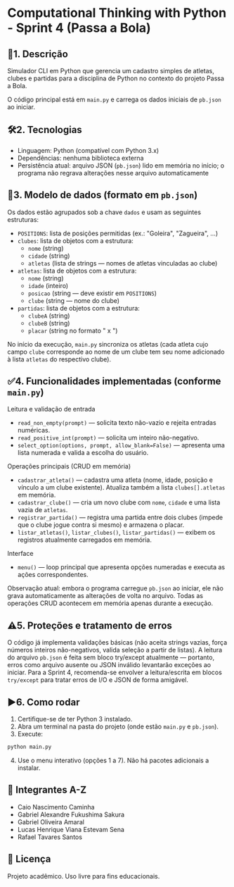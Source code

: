 # Computational Thinking with Python - Sprint 4 (Passa a Bola)

## 🧠1. Descrição

Simulador CLI em Python que gerencia um cadastro simples de atletas, clubes e partidas para a disciplina de Python no contexto do projeto Passa a Bola.

O código principal está em `main.py` e carrega os dados iniciais de `pb.json` ao iniciar.

## 🛠️2. Tecnologias

- Linguagem: Python (compatível com Python 3.x)
- Dependências: nenhuma biblioteca externa
- Persistência atual: arquivo JSON (`pb.json`) lido em memória no início; o programa não regrava alterações nesse arquivo automaticamente

## 🎲3. Modelo de dados (formato em `pb.json`)

Os dados estão agrupados sob a chave `dados` e usam as seguintes estruturas:

- `POSITIONS`: lista de posições permitidas (ex.: "Goleira", "Zagueira", ...)
- `clubes`: lista de objetos com a estrutura:
  - `nome` (string)
  - `cidade` (string)
  - `atletas` (lista de strings — nomes de atletas vinculadas ao clube)
- `atletas`: lista de objetos com a estrutura:
  - `nome` (string)
  - `idade` (inteiro)
  - `posicao` (string — deve existir em `POSITIONS`)
  - `clube` (string — nome do clube)
- `partidas`: lista de objetos com a estrutura:
  - `clubeA` (string)
  - `clubeB` (string)
  - `placar` (string no formato "<golsA> x <golsB>")

No início da execução, `main.py` sincroniza os atletas (cada atleta cujo campo `clube` corresponde ao nome de um clube tem seu nome adicionado à lista `atletas` do respectivo clube).

## ✅4. Funcionalidades implementadas (conforme `main.py`)

Leitura e validação de entrada

- `read_non_empty(prompt)` — solicita texto não-vazio e rejeita entradas numéricas.
- `read_positive_int(prompt)` — solicita um inteiro não-negativo.
- `select_option(options, prompt, allow_blank=False)` — apresenta uma lista numerada e valida a escolha do usuário.

Operações principais (CRUD em memória)

- `cadastrar_atleta()` — cadastra uma atleta (nome, idade, posição e vínculo a um clube existente). Atualiza também a lista `clubes[].atletas` em memória.
- `cadastrar_clube()` — cria um novo clube com `nome`, `cidade` e uma lista vazia de `atletas`.
- `registrar_partida()` — registra uma partida entre dois clubes (impede que o clube jogue contra si mesmo) e armazena o placar.
- `listar_atletas()`, `listar_clubes()`, `listar_partidas()` — exibem os registros atualmente carregados em memória.

Interface

- `menu()` — loop principal que apresenta opções numeradas e executa as ações correspondentes.

Observação atual: embora o programa carregue `pb.json` ao iniciar, ele não grava automaticamente as alterações de volta no arquivo. Todas as operações CRUD acontecem em memória apenas durante a execução.

## ⚠️5. Proteções e tratamento de erros

O código já implementa validações básicas (não aceita strings vazias, força números inteiros não-negativos, valida seleção a partir de listas). A leitura do arquivo `pb.json` é feita sem bloco try/except atualmente — portanto, erros como arquivo ausente ou JSON inválido levantarão exceções ao iniciar. Para a Sprint 4, recomenda-se envolver a leitura/escrita em blocos `try/except` para tratar erros de I/O e JSON de forma amigável.

## ▶️6. Como rodar

1. Certifique-se de ter Python 3 instalado.
2. Abra um terminal na pasta do projeto (onde estão `main.py` e `pb.json`).
3. Execute:

```bash
python main.py
```

4. Use o menu interativo (opções 1 a 7). Não há pacotes adicionais a instalar.

## 👥 Integrantes A-Z

- Caio Nascimento Caminha
- Gabriel Alexandre Fukushima Sakura
- Gabriel Oliveira Amaral
- Lucas Henrique Viana Estevam Sena
- Rafael Tavares Santos

## 📜 Licença

Projeto acadêmico. Uso livre para fins educacionais.
